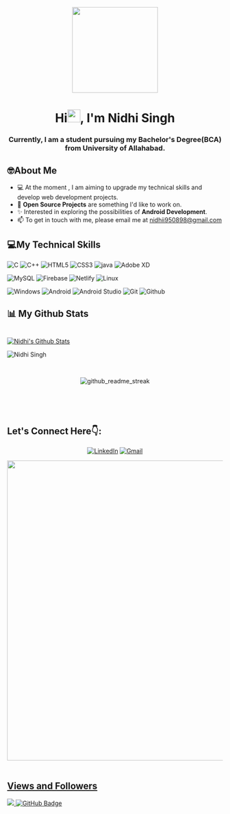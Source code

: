 <div align="center">
<img src="https://miro.medium.com/max/1400/1*qdAW1TjCN57h1lbuuzvchg.gif" height="200px" width ="200px"/>
</div>

<h1 align="center">Hi<img src="https://raw.githubusercontent.com/MartinHeinz/MartinHeinz/master/wave.gif" width="30px">, I'm Nidhi Singh</h1>
<h3 align="center">Currently, I am a student pursuing my Bachelor's Degree(BCA) from University of Allahabad.</h3>


## 🤓About Me    
  
 
 - 💻 At the moment , I am aiming to upgrade my technical skills and develop web development projects.
 - 🙌 **Open Source Projects** are something I'd like to work on.
 - ✨ Interested in exploring the possibilities of **Android Development**.
 - 📫 To get in touch with me, please email me at nidhii950898@gmail.com
  

## 💻My Technical Skills


![C](https://img.shields.io/badge/C-1C8D73?style=for-the-badge&logo=c&logoColor=white) ![C++](https://img.shields.io/badge/C%2B%2B-6A1B4D?style=for-the-badge&logo=c%2B%2B&logoColor=white) ![HTML5](https://img.shields.io/badge/html5-%23E34F26.svg?style=for-the-badge&logo=html5&logoColor=white) ![CSS3](https://img.shields.io/badge/css3-%231572B6.svg?style=for-the-badge&logo=css3&logoColor=white) ![java](https://img.shields.io/badge/java-%23ED8B00.svg?&style=for-the-badge&logo=java&logoColor=white) ![Adobe XD](https://img.shields.io/badge/Adobe%20XD-470137?style=for-the-badge&logo=Adobe%20XD&logoColor=#FF61F6)

![MySQL](https://img.shields.io/badge/mysql-%2300f.svg?style=for-the-badge&logo=mysql&logoColor=white) ![Firebase](https://img.shields.io/badge/firebase-%23039BE5.svg?style=for-the-badge&logo=firebase) ![Netlify](https://img.shields.io/badge/netlify-%23000000.svg?style=for-the-badge&logo=netlify&logoColor=#00C7B7) ![Linux](https://img.shields.io/badge/Linux-03203C?style=for-the-badge&logo=Linux&logoColor=white) 


![Windows](https://img.shields.io/badge/windows-3944F7?style=for-the-badge&logo=windows&logoColor=white) ![Android](https://img.shields.io/badge/Android-1FAA59?style=for-the-badge&logo=Android&logoColor=black) ![Android Studio](https://img.shields.io/badge/Androidstudio-00BC404C3AE3?style=for-the-badge&logo=Androidstudio&logoColor=black) ![Git](https://img.shields.io/badge/Git-F05032?style=for-the-badge&logo=git&logoColor=white) ![Github](https://img.shields.io/badge/GitHub-181717?style=for-the-badge&logo=github&logoColor=white)



 
## 📊 My Github Stats

  <br/>
    <a href="https://github.com/nidhiii112/github-readme-stats"><img alt="Nidhi's Github Stats" src="https://github-readme-stats.vercel.app/api?username=nidhiii112&show_icons=true&count_private=true&theme=radical&hide_border=true&bg_color=0D1117" /></a>
  

  ![Nidhi Singh](https://github-readme-stats.vercel.app/api/top-langs/?username=nidhiii112&layout=compact&theme=dark&langs_count=6&count_private=true&text_color=F5F3E4&title_color=F3CCAE) 
  <br/>
  
  
  <br/> 
  <div align="center">
<p><img align="center" src="https://github-readme-streak-stats.herokuapp.com/?user=nidhiii112&theme=radical" alt="github_readme_streak"/></p>
  </div>
<br/>


<br/>
<br/>



## Let's Connect Here👇:

<div align="center">


<a  href="https://www.linkedin.com/in/nidhii-s-163356215/" target="_blank"><img alt="LinkedIn" src="https://img.shields.io/badge/linkedin%20-%230077B5.svg?&style=for-the-badge&logo=linkedin&logoColor=white" /></a>
<a href="mailto:nidhii950898@gmail.com"><img  alt="Gmail" src="https://img.shields.io/badge/Gmail-D14836?style=for-the-badge&logo=gmail&logoColor=white" />


</div>


<div align="center">
<img src="https://github-readme-activity-graph.vercel.app/graph?username=nidhiii112&theme=xcode&bg_color=FBEAEB&color=2F3C7E&line=d04ec7&point=8d256c&area=true&hide_border=true)](https://github.com/nidhiii112/github-readme-activity-graph" width="700px"  /></div>
<br/>
 

## Views and Followers
<a href="https://github.com/nidhiii112/github-profile-views-counter">
 <img src="https://komarev.com/ghpvc/?username=nidhiii112&color=rose">
</a>
<a href="https://github.com/nidhiii112?tab=followers"><img src="https://img.shields.io/github/followers/nidhiii112?label=Followers&style=social" alt="GitHub Badge"></a>
 
 
